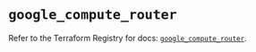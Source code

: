 # `google_compute_router`

Refer to the Terraform Registry for docs: [`google_compute_router`](https://registry.terraform.io/providers/hashicorp/google-beta/5.41.0/docs/resources/google_compute_router).
